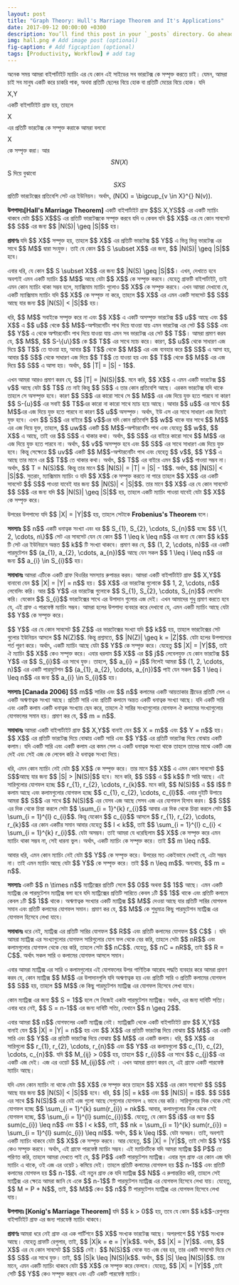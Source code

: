 ```yaml
---
layout: post
title: "Graph Theory: Hull's Marriage Theorem and It's Applications"
date: 2017-09-12 00:00:00 +0300
description: You’ll find this post in your `_posts` directory. Go ahead and edit it and re-build the site to see your changes. # Add post description (optional)
img: hall.png # Add image post (optional)
fig-caption: # Add figcaption (optional)
tags: [Productivity, Workflow] # add tag
---
```


অনেক সময় আমরা বাইপার্টাইট ম্যাচিং এর যে কোন এই সাইডের সব ভারটেক্স কে সম্পৃক্ত করতে চাই। যেমন, আমরা চাই সব মানুষ একটি করে চাকরি পাক, অথবা প্রতিটি ছেলের বিয়ে হোক বা প্রতিটি মেয়ের বিয়ে হোক। যদি $$$$X,Y$$$$ একটি বাইপার্টাইট গ্রাফ হয়, তাহলে $$$$ X$$$$ এর প্রতিটি ভারটেক্স কে সম্পৃক্ত করাকে আমরা বলবো $$$$ X$$$$ কে সম্পৃক্ত করা। আর $$S N(X)$$S দিয়ে বুঝাবো $$S XS$$ প্রতিটি ভারটেক্সের প্রতিবেশি সেট এর ইউনিয়ন। অর্থাৎ, \(N(X) = \bigcup_{v \in X}^{} N(v)\).

<p><strong>উপপাদ্যঃ[Hall's Marriage Theorem]</strong> একটি বাইপার্টাইট গ্রাফ $$S X,YS$$ এর একটি ম্যাচিং থাকবে যেটা $$S X$$S এর প্রতিটি ভারটেক্সকে সম্পৃক্ত করবে যদি ও কেবল যদি $$ X$$ এর যে কোন সাবসেট $$ S$$ এর জন্য $$ |N(S)| \geq |S|$$ হয়।</p>
<p><strong> প্রমাণঃ </strong> যদি $$ X$$ সম্পৃক্ত হয়, তাহলে $$ X$$ এর প্রতিটি ভারটেক্স $$ Y$$ এ ভিন্ন ভিন্ন ভারটেক্স এর সাথে $$ M$$ দ্বারা সংযুক্ত। তাই যে কোন $$ S \subset X$$ এর জন্য, $$ |N(S)| \geq |S|$$ হবে।</p>

<p> এবার ধরি, যে কোন  $$ S \subset X$$ এর জন্য $$ |N(S) \geq |S|$$। এখন, দেখাতে হবে অবশ্যই এমন একটি ম্যাচিং $$ M$$ আছে যেটা $$ X$$ কে সম্পৃক্ত করবে। যেহেতু গ্রাফটি বাইপার্টাইট, তাই এমন কোন ম্যাচিং থাকা সম্ভব হলে, ম্যাক্সিমাম ম্যাচিং গুলোও $$ X$$ কে সম্পৃক্ত করবে। এখন আমরা দেখাবো যে, একটি ম্যাক্সিমাম ম্যাচিং যদি $$ X$$ কে সম্পৃক্ত না করে, তাহলে $$ X$$ এর এমন একটি সাবসেট $$ S$$ আছে যার জন্য $$ |N(S)| &lt; |S|$$ হয়। </p>

<p> ধরি, $$ M$$ সবাইকে সম্পৃক্ত করে না এবং $$ X$$ এ একটি অসম্পৃক্ত ভারটেক্স $$ u$$ আছে এবং $$ X$$ এ $$ u$$ থেকে $$ M$$-অল্টারনেটিং পাথ দিয়ে যাওয়া যায় এমন ভারটেক্স এর সেট $$ S$$ এবং $$ Y$$ এ থেকে অল্টারনেটিং পাথ দিয়ে যাওয়া যায় এমন সব ভারটেক্স এর সেট $$ T$$। আমরা প্রমাণ করব যে, $$ M$$, $$ S-\{u\}$$ কে $$ T$$ এর সাথে ম্যাচ করে। কারণ, $$ u$$ থেকে সাধারণ এজ দিয়ে $$ T$$ তে যাওয়া হয়, আবার $$ T$$ থেকে $$ M$$ এর এজ ব্যবহার করে $$ S$$ এ আসা হয়, আবার $$ S$$ থেকে সাধারণ এজ দিয়ে $$ T$$ তে যাওয়া হয় এবং $$ T$$ থেকে $$ M$$ এর এজ দিয়ে $$ S$$ এ আসা হয়। অর্থাৎ, $$ |T| = |S| - 1$$.</p>
<p> এখন আমরা আরও প্রমাণ করব যে, $$ |T| = |N(S)|$$. মনে করি, $$ X$$ এ এমন একটি ভারটেক্স $$ v$$ আছে যেটা $$ T$$ তে নাই কিন্তু $$ S$$ এ তার কোন প্রতিবেশি আছে। এরকম ভারটেক্স যদি থাকে তাহলে সে অসম্পৃক্ত হবে। কারণ $$ S$$ এর কারো সাথে সে $$ M$$ এর এজ দিয়ে যুক্ত হতে পারবে না কারণ $$ S-{u}$$ এর সবাই $$ T$$এর কারো না কারো সাথে ম্যাচ হয়ে আছে। আবার $$ u$$ এর সাথে $$ M$$এর এজ দিয়ে যুক্ত হতে পারবে না কারণ $$ u$$ অসম্পৃক্ত। অর্থাৎ, ইউ এস এর সাথে সাধারণ এজ দিয়েই যুক্ত হবে। এখন $$ S$$ এর বাইরে $$ v$$এর যদি কোন প্রতিবেশি $$ w$$ থাকে যার সাথে $$ M$$ এর এজ দিয়ে যুক্ত, তাহলে, $$ uw$$ একটি $$ M$$-অল্টারনেটিং পাথ এবং যেহেতু $$ w$$, $$ X$$ এ আছে, তাই ওর $$ S$$ এ থাকার কথা। অর্থাৎ, $$ S$$ এর বাইরে কারো সাথে $$ M$$ এর এজ দিয়ে যুক্ত হতে পারবে না। অর্থাৎ, $$ v$$ অসম্পৃক্ত হবে এবং $$ S$$ এর সাথে সাধারণ এজ দিয়ে যুক্ত হবে। কিন্তু সেক্ষেত্রে $$ uv$$ একটি $$ M$$-অল্টারনেটিং পাথ এবং যেহেতু $$ v$$, $$ Y$$ এ আছে তার মানে এর $$ T$$ তে থাকার কথা। অর্থাৎ, $$ T$$ এর বাইরে এমন $$ v$$ পাওয়া সম্ভব না। অর্থাৎ, $$ T = N(S)$$. কিন্তু তার মানে $$ |N(S)| = |T| = |S| - 1$$. অর্থাৎ, $$ |N(S)| &lt; |S|$$. সুতরাং, ম্যাক্সিমাম ম্যাচিং ও যদি $$ X$$ কে সম্পৃক্ত করতে না পারে তাহলে $$ X$$ এর একটি সাবসেট $$ S$$ পাওয়া যাবেই যার জন্য $$ |N(S)| &lt; |S|$$. তার মানে $$ X$$ এর যে কোন সাবসেট $$ S$$ এর জন্য যদি $$ |N(S)| \geq |S|$$ হয়, তাহলে একটি ম্যাচিং পাওয়া যাবেই যেটা $$ X$$ কে সম্পৃক্ত করে।</p>
<p> উপরের উপপাদ্যে যদি $$ |X| = |Y|$$ হয়, তাহলে সেটাকে <strong> Frobenius's Theorem </strong> বলে। </p>

<p> <strong>সমস্যাঃ</strong> $$ n$$ একটি ধনাত্বক সংখ্যা এবং ধর $$ S_{1}, S_{2}, \cdots, S_{n}$$ হচ্ছে $$ \{1, 2, \cdots, n\}$$ সেট এর সাবসেট যেন যে কোন $$ 1 \leq k \leq n$$ এর জন্য যে কোন $$ k$$ টি সেট এর ইউনিয়নে অন্তত $$ k$$ টি সংখ্যা থাকবে। প্রমাণ কর যে, $$ (1, 2, \cdots, n)$$ এর একটি পারমুটেশন $$ (a_{1}, a_{2}, \cdots, a_{n})$$ আছে যেন সকল $$ 1 \leq i \leq n$$ এর জন্য $$ a_{i} \in S_{i}$$ হয়। </p>

<p> <strong>সমাধানঃ</strong> আমরা এটিকে একটি গ্রাফ থিওরির সমস্যায় রুপান্তর করব। আমরা একটি বাইপার্টাইট গ্রাফ $$ X,Y$$ বানাবো যেন $$ |X| = |Y| = n$$ হয়। $$ X$$ এর ভারটেক্স গুলোকে $$ 1, 2, \cdots, n$$ লেবেলিং করি। আর $$ Y$$ এর ভারটেক্স গুলোকে $$ S_{1}, S_{2}, \cdots, S_{n}$$ লেবেলিং করি। যেকোন $$ S_{i}$$ ভারটেক্সের সাথে এর উপাদান গুলোর এজ দেই। এখন আমাদের শুধু প্রমাণ করতে হবে যে, এই গ্রাফ এ পারফেক্ট ম্যাচিং সম্ভব। আমরা হলের উপপাদ্য ব্যবহার করে দেখাবো যে, এমন একটি ম্যাচিং আছে যেটা $$ Y$$ কে সম্পৃক্ত করে।</p>

<p> $$ Y$$ এর যে কোন সাবসেট $$ Z$$ এর ভারটেক্সের সংখ্যা যদি $$ k$$ হয়, তাহলে ভারটেক্সের সেট গুলোর ইউনিয়ন আসলে $$ N(Z)$$. কিন্তু প্রশ্নমতে, $$ |N(Z)| \geq k = |Z|$$. যেটা হলের উপপাদ্যের শর্ত পূরণ করে। অর্থাৎ, একটি ম্যাচিং আছে যেটা $$ Y$$ কে সম্পৃক্ত করে। যেহেতু $$ |X| = |Y|$$, তাই ঐ ম্যাচিং $$ X$$ কেও সম্পৃক্ত করে। এবার ধরলাম $$ X$$ এর $$ j$$ লেবেলযুক্ত যে কোন ভারটেক্স $$ Y$$ এর $$ S_{i}$$ এর সাথে যুক্ত। তাহলে, $$ a_{i} = j$$ নিলেই আমরা $$ (1, 2, \cdots, n)$$ এর একটি পারমুটেশন $$ (a_{1}, a_{2}, \cdots, a_{n})$$ পাই যেন সকল $$ 1 \leq i \leq n$$ এর জন্য $$ a_{i} \in S_{i}$$ হয়। </p>

<p> <strong> সমস্যাঃ [Canada 2006] </strong> $$ m$$ সারির এবং $$ n$$ কলামের একটি আয়তাকার গ্রীডের প্রতিটি সেল এ একটি অঋণাত্বক সংখ্যা আছে। প্রতিটি সারি এবং প্রতিটি কলামে অন্তত একটি ধনাত্বক সংখ্যা আছে। যদি একটি সারি এবং একটি কলাম একটি ধনাত্বক সংখ্যায় ছেদ করে, তাহলে ঐ সারির সংখ্যাগুলোর যোগফল ঐ কলামের সংখ্যাগুলোর যোগফলের সমান হয়। প্রমাণ কর যে, $$ m = n$$. </p>
<p> <strong> সমাধানঃ</strong> আমরা একটি বাইপার্টাইট গ্রাফ $$ X,Y$$ বানাই যেন $$ X = m$$ এবং $$ Y = n$$ হয়। $$ X$$ এর প্রতিটি ভারটেক্স দিয়ে বোঝায় একটি সারি এবং $$ Y$$ এর প্রতিটি ভারটেক্স দিয়ে বোঝায় একটি কলাম। যদি একটি সারি এবং একটি কলাম এর কমন সেল এ একটি ধনাত্বক সংখ্যা থাকে তাহলে তাদের মাঝে একটি এজ দেই এবং সেই এজ কে লেবেল করি ঐ ধনাত্বক সংখ্যা দিয়ে। </p>
<p> ধরি, এমন কোন ম্যাচিং নেই যেটা $$ X$$ কে সম্পৃক্ত করে। তার মানে $$ X$$ এ এমন কোন সাবসেট $$ S$$আছে যার জন্য $$ |S| &gt; |N(S)|$$ হবে। মনে করি, $$ S$$ এ $$ k$$ টি সারি আছে। এই সারিগুলোর যোগফল হচ্ছে $$ r_{1}, r_{2}, \cdots, r_{k}$$. মনে করি, $$ N(S)$$ এ $$ l$$ টি কলাম আছে এবং কলামগুলোর যোগফল হচ্ছে $$ c_{1}, c_{2}, \cdots, c_{l}$$. এবার দুইটি উপায়ে আমরা $$ S$$ এর সাথে $$ N(S)$$ এর যেসব এজ আছে সেসব এজ এর যোগফল হিসাব করব। $$ S$$ এর দিক থেকে চিন্তা করলে সেটা $$ \sum_{i = 1}^{k} r_{i}$$ আবার এর দিক থেকে চিন্তা করলে সেটা $$ \sum_{i = 1}^{l} c_{i}$$. কিন্তু যেকোন $$ c_{i}$$ আসলে $$ r_{1}, r_{2}, \cdots, r_{k}$$ এর কোন একটির সমান আবার যেহেতু $$ l &lt; k$$, তাই $$ \sum_{i = 1}^{l} c_{i} &lt;  \sum_{i = 1}^{k} r_{i}$$. যেটা অসম্ভব। তাই আমরা যে ধরেছিলাম $$ X$$ কে সম্পৃক্ত করে এমন ম্যাচিং থাকা সম্ভব না, সেই ধারনা ভুল। অর্থাৎ, একটি ম্যাচিং কে সম্পৃক্ত করে। তাই $$ m \leq n$$.</p>
<p> আবার ধরি, এমন কোন ম্যাচিং নেই যেটা $$ Y$$ কে সম্পৃক্ত করে। উপরের মত একইভাবে দেখাই যে, এটা সম্ভব না। তাই এমন ম্যাচিং আছে যেটা $$ Y$$ কে সম্পৃক্ত করে। তাই $$ n \leq m$$. অন্যথায়, $$ m = n$$. </p>

<p> <strong>সমস্যাঃ</strong> একটি $$ n \times n$$ ম্যাট্রিক্সের প্রতিটি সেলে $$ 0$$ অথবা $$ 1$$ আছে। এমন একটি ম্যাট্রিক্স কে পারমুটেশন ম্যাট্রিক্স বলা হবে যদি ম্যাট্রিক্সের প্রতিটি সারিতে কেবল ১টি $$ 1$$ থাকে এবং প্রতিটি কলামে কেবল ১টি $$ 1$$ থাকে। অঋণাত্বক সংখ্যার একটি ম্যাট্রিক্স $$ M$$ দেওয়া আছে যার প্রতিটি সারির যোগফল সমান এবং প্রতিটি কলামের যোগফল সমান। প্রমাণ কর যে, $$ M$$ কে শুধুমাত্র কিছু পারমুটেশন ম্যাট্রিক্স এর যোগফল হিসেবে লেখা যাবে। </p>

<p> <strong> সমাধানঃ </strong> ধরে নেই, ম্যাট্রিক্স এর প্রতিটি সারির যোগফল $$ R$$ এবং প্রতিটি কলামের যোগফল $$ C$$ । যদি আমরা ম্যাট্রিক্স এর সংখ্যাগুলোর যোগফল সারিগুলোর যোগ ফল থেকে বের করি, তাহলে সেটা $$ nR$$ এবং কলামগুলোর যোগফল থেকে বের করি, তাহলে সেটা $$ nC$$. যেহেতু, $$ nC = nR$$, তাই $$ R = C$$. অর্থাৎ সকল সারি ও কলামের যোগফল আসলে সমান।</p>
<p> এবার আমরা ম্যাট্রিক্স এর সারি ও কলামগুলোর এই যোগফলের উপর গাণিতিক আরোহ পদ্ধতি ব্যবহার করে আমরা প্রমাণ করব যে, কোন ম্যাট্রিক্স $$ M$$ এর উপাদানগুলি যদি অঋণাত্বক হয় এবং প্রতিটি সারি ও প্রতিটি কলামের যোগফল $$ S$$ হয়, তাহলে $$ M$$ কে কিছু পারমুটেশন ম্যাট্রিক্স এর যোগফল হিসেবে লেখা যাবে। </p>
<p> কোন ম্যাট্রিক্স এর জন্য $$ S = 1$$ হলে সে নিজেই একটা পারমুটেশন ম্যাট্রিক্স। অর্থাৎ, এর জন্য দাবিটি সত্যি। এবার ধরে নেই, $$ S = n-1$$ এর জন্য দাবিটি সত্যি, যেখানে $$ n \geq 2$$.</p>
<p> এবার আমরা $$ n$$ যোগফলের একটি ম্যাট্রিক্স নেই। ম্যাট্রিক্সটি থেকে একটি বাইপার্টাইট গ্রাফ $$ X,Y$$ বানাই যেন $$ |X| = |Y| = n$$ হয় এবং $$ X$$ এর প্রতিটি ভারটেক্স দিয়ে বোঝায় $$ M$$ এর একটি সারি এবং $$ Y$$ এর প্রতিটি ভারটেক্স দিয়ে বোঝায় $$ M$$ এর একটি কলাম। ধরি, $$ X$$ এর সারিগুলো $$ r_{1}, r_{2}, \cdots, r_{n}$$ এবং $$ Y$$ এর কলামগুলো $$ c_{1}, c_{2}, \cdots, c_{n}$$. যদি $$ M_{ij} &gt; 0$$ হয়, তাহলে $$ r_{i}$$ এর সাথে $$ c_{j}$$ এর একটি এজ দেই। এজ এর ওয়েট $$ M_{ij}$$ দেই । এখন আমরা প্রমাণ করব যে, এই গ্রাফে একটি পারফেক্ট ম্যাচিং আছে।</p>

<p> যদি এমন কোন ম্যাচিং না থাকে যেটা $$ X$$ কে সম্পৃক্ত করে তাহলে $$ X$$ এর কোন সাবসেট $$ S$$ আছে যার জন্য $$ |N(S)| &lt; |S|$$ হবে। ধরি, $$ |S| = k$$ এবং $$ |N(S)| = l$$. $$ S$$ এর সাথে $$ N(S)$$ এর যেই এজ গুলো আছে সেগুলোর যোগফল ২ ভাবে বের করি। সারিগুলোর দিক থেকে সেই যোগফল হচ্ছে $$ \sum_{i = 1}^{k} sum(r_{i}) = nk$$. আবার, কলামগুলোর দিক থেকে সেই যোগফল হচ্ছে, $$ \sum_{i = 1}^{l} sum(c_{i})$$. যেহেতু, যে কোন $$ i$$ এর জন্য 
$$ sum(c_{i}) \leq n$$ এবং $$ l &lt; k$$, তাই, $$ nk = \sum_{i = 1}^{k} sum(r_{i}) = \sum_{i = 1}^{l} sum(c_{i}) \leq nl$$. অর্থাৎ, $$ k \leq l$$. যেটা অসম্ভব। তাই, অবশ্যই একটি ম্যাচিং থাকবে যেটা $$ X$$ কে সম্পৃক্ত করবে। আর যেহেতু, $$ |X| = |Y|$$, তাই সেটা $$ Y$$ কেও সম্পৃক্ত করবে। অর্থাৎ, এই গ্রাফে পারফেক্ট ম্যাচিং সম্ভব। এই ম্যাচিংটিকে যদি আমরা ম্যাট্রিক্স $$ P$$ তে পরিণত করি, তাহলে আমরা দেখতে পাই যে, $$ P$$ একটি পারমুটেশন ম্যাট্রিক্স। এবার মূল গ্রাফ এর কোন এজ যদি ম্যাচিং এ থাকে, ওই এজ এর ওয়েট ১ কমিয়ে দেই। তাহলে প্রতিটি কলামের যোগফল হয় $$ n-1$$ এবং প্রতিটি কলামের যোগফল হয় $$ n-1$$. এই নতুন গ্রাফ কে যদি ম্যাট্রিক্স $$ N$$ এ রুপান্তরিত করি, তাহলে সেই ম্যাট্রিক্স এর ক্ষেত্রে আমরা জানি যে একে $$ n-1$$ টি পারমুটেশন ম্যাট্রিক্স এর যোগফল হিসেবে লেখা যায়। যেহেতু, $$ M = P + N$$, তাই, $$ M$$ কেও $$ n$$ টি পারমুটেশন ম্যাট্রিক্স এর যোগফল হিসেবে লেখা যায়। </p>
<p><strong> উপপাদ্যঃ [Konig's Marriage Theorem] </strong> যদি $$ k &gt; 0$$ হয়, তবে যে কোন $$ k$$-রেগুলার বাইপার্টাইট গ্রাফ এর জন্য পারফেক্ট ম্যাচিং থাকবে।</p>
<p><strong> প্রমাণঃ </strong> আমরা ধরে নেই গ্রাফ এর এক পার্টিশনে $$ X$$ সংখ্যক ভারটেক্স আছে। অপরপাশে $$ Y$$ সংখ্যক আছে। যেহেতু গ্রাফটি রেগুলার, তাই, $$ |X|k = e = |Y|k$$. অর্থাৎ, $$ |X| = |Y|$$.
এবার, $$ X$$ এর যে কোন সাবসেট $$ S$$ নেই। $$ N(S)$$ থেকে যত এজ বের হয়, তার একটি সাবসেট দিয়ে সে $$ S$$ এর সাথে যুক্ত। তাই, $$ |S|k \leq |N(S)|k$$. অর্থাৎ, $$ |S| \leq |N(S)|$$.
তার মানে, এমন একটি ম্যাচিং থাকবে যেটা $$ X$$ কে সম্পৃক্ত করে ফেলবে। যেহেতু, $$ |X| = |Y|$$ ,তাই সেটি $$ Y$$ কেও সম্পৃক্ত করবে এবং এটি একটি পারফেক্ট ম্যাচিং।</p>


